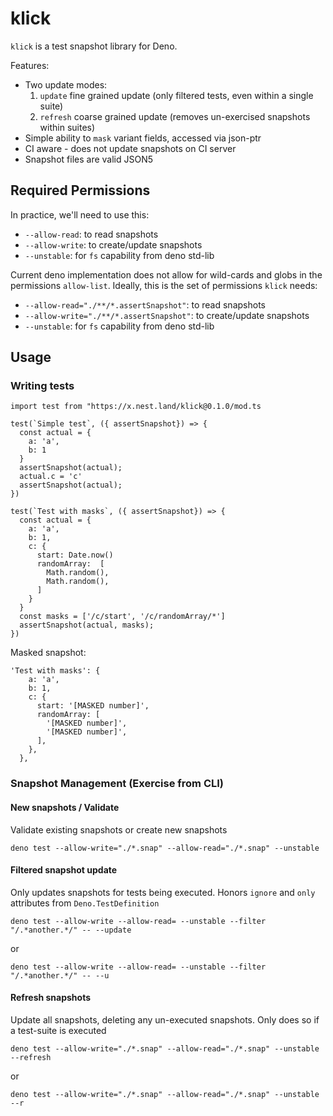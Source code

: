 # klick

`klick` is a test snapshot library for Deno.

Features:

- Two update modes:
  1. `update` fine grained update (only filtered tests, even within a single
     suite)
  2. `refresh` coarse grained update (removes un-exercised snapshots within
     suites)
- Simple ability to `mask` variant fields, accessed via json-ptr
- CI aware - does not update snapshots on CI server
- Snapshot files are valid JSON5

## Required Permissions

In practice, we'll need to use this:

- `--allow-read`: to read snapshots
- `--allow-write`: to create/update snapshots
- `--unstable`: for `fs` capability from deno std-lib

Current deno implementation does not allow for wild-cards and globs in the
permissions `allow-list`. Ideally, this is the set of permissions `klick` needs:

- `--allow-read="./**/*.assertSnapshot"`: to read snapshots
- `--allow-write="./**/*.assertSnapshot"`: to create/update snapshots
- `--unstable`: for `fs` capability from deno std-lib

## Usage

### Writing tests

```
import test from "https://x.nest.land/klick@0.1.0/mod.ts

test(`Simple test`, ({ assertSnapshot}) => {
  const actual = {
    a: 'a',
    b: 1
  }
  assertSnapshot(actual);
  actual.c = 'c'
  assertSnapshot(actual);
})

test(`Test with masks`, ({ assertSnapshot}) => {
  const actual = {
    a: 'a',
    b: 1,
    c: {
      start: Date.now()
      randomArray:  [
        Math.random(),
        Math.random(),
      ]
    }
  }
  const masks = ['/c/start', '/c/randomArray/*']
  assertSnapshot(actual, masks);
})
```

Masked snapshot:

```
'Test with masks': {
    a: 'a',
    b: 1,
    c: {
      start: '[MASKED number]',
      randomArray: [
        '[MASKED number]',
        '[MASKED number]',
      ],
    },
  },
```

### Snapshot Management (Exercise from CLI)

#### New snapshots / Validate

Validate existing snapshots or create new snapshots

```
deno test --allow-write="./*.snap" --allow-read="./*.snap" --unstable
```

#### Filtered snapshot update

Only updates snapshots for tests being executed. Honors `ignore` and `only`
attributes from `Deno.TestDefinition`

```
deno test --allow-write --allow-read= --unstable --filter "/.*another.*/" -- --update
```

or

```
deno test --allow-write --allow-read= --unstable --filter "/.*another.*/" -- --u
```

#### Refresh snapshots

Update all snapshots, deleting any un-executed snapshots. Only does so if a
test-suite is executed

```
deno test --allow-write="./*.snap" --allow-read="./*.snap" --unstable --refresh
```

or

```
deno test --allow-write="./*.snap" --allow-read="./*.snap" --unstable --r
```
